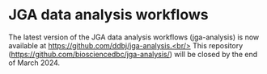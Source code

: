# JGA data analysis workflows

The latest version of the JGA data analysis workflows (jga-analysis) is now available at https://github.com/ddbj/jga-analysis.<br/>
This repository (https://github.com/biosciencedbc/jga-analysis/) will be closed by the end of March 2024.
